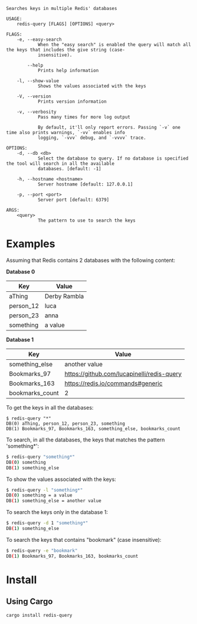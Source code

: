 

```
Searches keys in multiple Redis' databases

USAGE:
    redis-query [FLAGS] [OPTIONS] <query>

FLAGS:
    -e, --easy-search    
            When the "easy search" is enabled the query will match all the keys that includes the give string (case-
            insensitive).

        --help           
            Prints help information

    -l, --show-value     
            Shows the values associated with the keys

    -V, --version        
            Prints version information

    -v, --verbosity      
            Pass many times for more log output

            By default, it'll only report errors. Passing `-v` one time also prints warnings, `-vv` enables info
            logging, `-vvv` debug, and `-vvvv` trace.

OPTIONS:
    -d, --db <db>                
            Select the database to query. If no database is specified the tool will search in all the available
            databases. [default: -1]

    -h, --hostname <hostname>    
            Server hostname [default: 127.0.0.1]

    -p, --port <port>            
            Server port [default: 6379]

ARGS:
    <query>    
            The pattern to use to search the keys
```

# Examples

Assuming that Redis contains 2 databases with the following content:

**Database 0**

Key | Value
--- | -----
aThing | Derby Rambla
person_12 | luca
person_23 | anna
something | a value

**Database 1**

Key | Value
--- | -----
something_else | another value
Bookmarks_97 | https://github.com/lucapinelli/redis-query
Bookmarks_163 | https://redis.io/commands#generic
bookmarks_count | 2

To get the keys in all the databases:

```
$ redis-query "*"
DB(0) aThing, person_12, person_23, something
DB(1) Bookmarks_97, Bookmarks_163, something_else, bookmarks_count
```

To search, in all the databases, the keys that matches the pattern 'something*':

```bash
$ redis-query "something*"
DB(0) something
DB(1) something_else
```

To show the values associated with the keys:

```bash
$ redis-query -l "something*"
DB(0) something = a value
DB(1) something_else = another value
```

To search the keys only in the database 1:

```bash
$ redis-query -d 1 "something*"
DB(1) something_else
```

To search the keys that contains "bookmark" (case insensitive):

```bash
$ redis-query -e "bookmark"
DB(1) Bookmarks_97, Bookmarks_163, bookmarks_count
```

# Install

## Using Cargo

```bash
cargo install redis-query
```
